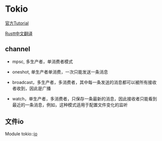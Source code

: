# Tokio

[官方Tutorial](https://tokio.rs/tokio/tutorial)

[Rustt中文翻译](https://github.com/rustlang-cn/Rustt/tree/main/Books/Tokio-Tutorial)

## channel

- mpsc, 多生产者，单消费者模式

- oneshot, 单生产者单消费，一次只能发送一条消息

- broadcast，多生产者，多消费者，其中每一条发送的消息都可以被所有接收者收到，因此是广播

- watch，单生产者，多消费者，只保存一条最新的消息，因此接收者只能看到最近的一条消息，例如，这种模式适用于配置文件变化的监听

## 文件io

Module tokio::[io](https://docs.rs/tokio/latest/tokio/io/index.html)



